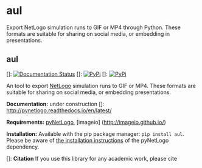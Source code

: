 # aul
Export NetLogo simulation runs to GIF or MP4 through Python. These formats are suitable for sharing on social media, or embedding in presentations.



## aul

[]: [![Documentation Status](https://readthedocs.org/projects/emaworkbench/badge/?version=latest)](http://pynetlogo.readthedocs.org/en/latest/?badge=master)
[]: [![PyPi](https://img.shields.io/pypi/v/pynetlogo.svg)](https://pypi.python.org/pypi/pynetlogo)
[]: [![PyPi](https://img.shields.io/pypi/dm/pynetlogo.svg)](https://pypi.python.org/pypi/pynetlogo)

An tool to export [NetLogo](https://ccl.northwestern.edu/netlogo/) simulation runs to GIF or MP4.
These formats are suitable for sharing on social media, or embedding presentations.

**Documentation:** under construction
[]: http://pynetlogo.readthedocs.io/en/latest/

**Requirements:** [pyNetLogo](http://pynetlogo.readthedocs.io/en/latest/), [imageio] (http://imageio.github.io/)

**Installation:** Available with the pip package manager: `pip install aul`.
Please be aware of [the installation instructions](https://pynetlogo.readthedocs.io/en/latest/install.html)
of the pyNetLogo dependency.


[]: **Citation** If you use this library for any academic work, please cite
